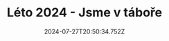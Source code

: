 ---
templateKey: article-post
title: Léto 2024 - Jsme v táboře
date: 2024-07-27T20:50:34.752Z
description: Dorazili jsme v pořádku do areálu tábora :)
featuredpost: false
featuredimage: ../img/leto-2024/leto_2024.jpg
tags:
  - příjezd
---